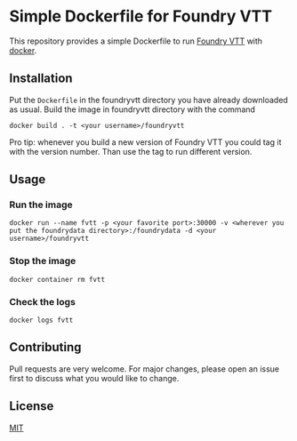 # Simple Dockerfile for Foundry VTT

This repository provides a simple Dockerfile to run [Foundry VTT](https://foundryvtt.com/) with [docker](https://www.docker.com/).

## Installation

Put the `Dockerfile` in the foundryvtt directory you have already downloaded as usual.
Build the image in foundryvtt directory with the command
```shell script
docker build . -t <your username>/foundryvtt
```

Pro tip: whenever you build a new version of Foundry VTT you could tag it with the version number. Than use the tag to run different version.

## Usage

### Run the image

```shell script
docker run --name fvtt -p <your favorite port>:30000 -v <wherever you put the foundrydata directory>:/foundrydata -d <your username>/foundryvtt
```

### Stop the image

```shell script
docker container rm fvtt
```

### Check the logs

```shell script
docker logs fvtt
```

## Contributing
Pull requests are very welcome. For major changes, please open an issue first to discuss what you would like to change.

## License
[MIT](https://choosealicense.com/licenses/mit/)